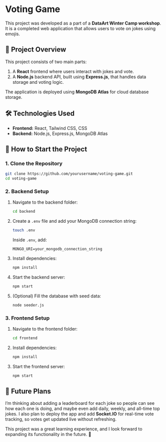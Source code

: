 # **Voting Game**

This project was developed as a part of a **DataArt Winter Camp workshop**. It is a completed web application that allows users to vote on  jokes using emojis. 

## **🎯 Project Overview**

This project consists of two main parts:

1. A **React** frontend where users interact with jokes and vote.
2. A **Node.js** backend API, built using **Express.js**, that handles data storage and voting logic.

The application is deployed using **MongoDB Atlas** for cloud database storage.

## **🛠 Technologies Used**
- **Frontend:** React, Tailwind CSS, CSS
- **Backend:** Node.js, Express.js, MongoDB Atlas



## **🚀 How to Start the Project**

### **1. Clone the Repository**
```sh
git clone https://github.com/yourusername/voting-game.git
cd voting-game
```

### **2. Backend Setup**
1. Navigate to the backend folder:
   ```sh
   cd backend
   ```
2. Create a `.env` file and add your MongoDB connection string:
   ```sh
   touch .env
   ```
   Inside `.env`, add:
   ```env
   MONGO_URI=your_mongodb_connection_string
   ```
3. Install dependencies:
   ```sh
   npm install
   ```
4. Start the backend server:
   ```sh
   npm start
   ```
5. (Optional) Fill the database with seed data:
   ```sh
   node seeder.js
   ```

### **3. Frontend Setup**
1. Navigate to the frontend folder:
   ```sh
   cd frontend
   ```
2. Install dependencies:
   ```sh
   npm install
   ```
3. Start the frontend server:
   ```sh
   npm start
   ```



## **🚀 Future Plans**
I’m thinking about adding a leaderboard for each joke so people can see how each one is doing, and maybe even add daily, weekly, and all-time top jokes. I also plan to deploy the app and add **Socket.IO** for real-time vote tracking, so votes get updated live without refreshing.

This project was a great learning experience, and I look forward to expanding its functionality in the future. 🚀

